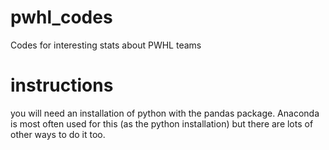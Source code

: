 # pwhl_codes
Codes for interesting stats about PWHL teams

# instructions
you will need an installation of python with the pandas package. Anaconda is most often used for this (as the python installation) but there are lots of other ways to do it too.

